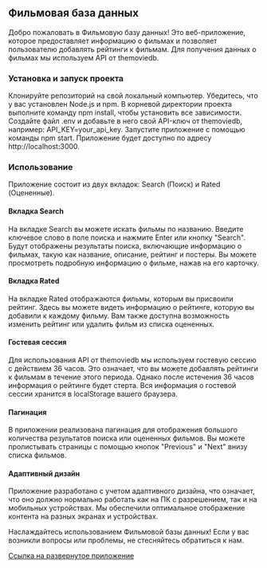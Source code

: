 ## Фильмовая база данных
Добро пожаловать в Фильмовую базу данных! Это веб-приложение, которое предоставляет информацию о фильмах и позволяет пользователю добавлять рейтинги к фильмам. Для получения данных о фильмах мы используем API от themoviedb.

### Установка и запуск проекта
Клонируйте репозиторий на свой локальный компьютер.
Убедитесь, что у вас установлен Node.js и npm.
В корневой директории проекта выполните команду npm install, чтобы установить все зависимости.
Создайте файл .env и добавьте в него свой API-ключ от themoviedb, например: API_KEY=your_api_key.
Запустите приложение с помощью команды npm start.
Приложение будет доступно по адресу http://localhost:3000.
### Использование
Приложение состоит из двух вкладок: Search (Поиск) и Rated (Оцененные).

#### Вкладка Search
На вкладке Search вы можете искать фильмы по названию. Введите ключевое слово в поле поиска и нажмите Enter или кнопку "Search". Будут отображены результаты поиска, включающие информацию о фильмах, такую как название, описание, рейтинг и постеры. Вы можете просмотреть подробную информацию о фильме, нажав на его карточку.

#### Вкладка Rated
На вкладке Rated отображаются фильмы, которым вы присвоили рейтинг. Здесь вы можете видеть информацию о рейтинге, которую вы добавили к каждому фильму. Вам также доступна возможность изменить рейтинг или удалить фильм из списка оцененных.

#### Гостевая сессия
Для использования API от themoviedb мы используем гостевую сессию с действием 36 часов. Это означает, что вы можете добавлять рейтинги к фильмам в течение этого периода. Однако после истечения 36 часов информация о рейтинге будет стерта. Вся информация о гостевой сессии хранится в localStorage вашего браузера.

#### Пагинация
В приложении реализована пагинация для отображения большого количества результатов поиска или оцененных фильмов. Вы можете пролистывать страницы с помощью кнопок "Previous" и "Next" внизу списка фильмов.

#### Адаптивный дизайн
Приложение разработано с учетом адаптивного дизайна, что означает, что оно должно нормально работать как на ПК с разрешением, так и на мобильных устройствах. Мы обеспечили оптимальное отображение контента на разных экранах и устройствах.

Наслаждайтесь использованием Фильмовой базы данных! Если у вас возникли вопросы или проблемы, не стесняйтесь обратиться к нам.


[Ссылка на развернутое приложение](https://kata-movies-app-dima-gorunov.vercel.app)